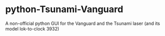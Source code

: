 # python-Tsunami-Vanguard
A non-official python GUI for the Vanguard and the Tsunami laser (and its model lok-to-clock 3932)
